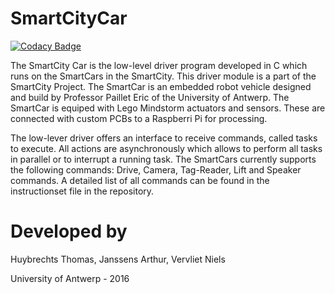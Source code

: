 SmartCityCar
============

[![Codacy Badge](https://api.codacy.com/project/badge/Grade/6ebdf072154f4bb886d37f04fda48e8f)](https://www.codacy.com/app/SmartCity-UAntwerpen/SmartCityCar?utm_source=github.com&amp;utm_medium=referral&amp;utm_content=SmartCity-UAntwerpen/SmartCityCar&amp;utm_campaign=Badge_Grade)

The SmartCity Car is the low-level driver program developed in C which runs on the SmartCars in the SmartCity.
This driver module is a part of the SmartCity Project. The SmartCar is an embedded robot vehicle designed and
build by Professor Paillet Eric of the University of Antwerp. The SmartCar is equiped with Lego Mindstorm
actuators and sensors. These are connected with custom PCBs to a Raspberri Pi for processing.

The low-lever driver offers an interface to receive commands, called tasks to execute. All actions are asynchronously
which allows to perform all tasks in parallel or to interrupt a running task. The SmartCars currently supports the
following commands: Drive, Camera, Tag-Reader, Lift and Speaker commands. A detailed list of all commands can be
found in the instructionset file in the repository.


Developed by
============

Huybrechts Thomas,
Janssens Arthur,
Vervliet Niels

University of Antwerp - 2016
